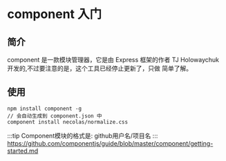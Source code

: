 # component 入门

## 简介
component 是一款模块管理器，它是由 Express 框架的作者 TJ Holowaychuk 开发的,不过要注意的是，这个工具已经停止更新了，只做
简单了解。

## 使用
```
npm install component -g
// 会自动生成到 component.json 中
component install necolas/normalize.css
```
:::tip
Component模块的格式是: github用户名/项目名
:::
https://github.com/componentjs/guide/blob/master/component/getting-started.md